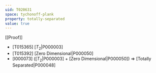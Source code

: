 ```yaml
---
uid: T020631
space: tychonoff-plank
property: totally-separated
value: true
---
```

[[Proof]]

* [T015365] [$T_2$|P000003]
* [T015392] [Zero Dimensional|P000050]
* [I000073] ([$T_2$|P000003] + [Zero Dimensional|P000050]) => [Totally Separated|P000048]

